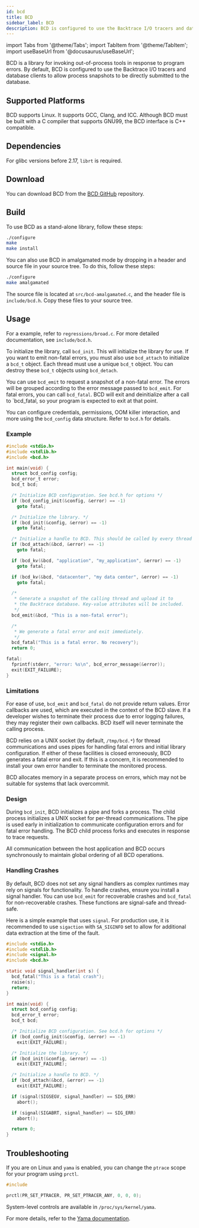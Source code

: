 ```yaml
---
id: bcd
title: BCD
sidebar_label: BCD
description: BCD is configured to use the Backtrace I/O tracers and database clients to allow for process snapshots to be directly submitted to the database.
---
```


import Tabs from '@theme/Tabs';
import TabItem from '@theme/TabItem';
import useBaseUrl from '@docusaurus/useBaseUrl';

BCD is a library for invoking out-of-process tools in response to program errors. By default, BCD is configured to use the Backtrace I/O tracers and database clients to allow process snapshots to be directly submitted to the database.

## Supported Platforms

BCD supports Linux. It supports GCC, Clang, and ICC. Although BCD must be built with a C compiler that supports GNU99, the BCD interface is C++ compatible.

## Dependencies

For glibc versions before 2.17, `librt` is required.

## Download

You can download BCD from the [BCD GitHub](https://github.com/backtrace-labs/bcd) repository.

## Build

To use BCD as a stand-alone library, follow these steps:

```bash
./configure
make
make install
```

You can also use BCD in amalgamated mode by dropping in a header and source file in your source tree. To do this, follow these steps:

```bash
./configure
make amalgamated
```

The source file is located at `src/bcd-amalgamated.c`, and the header file is `include/bcd.h`. Copy these files to your source tree.

## Usage

For a example, refer to `regressions/broad.c`. For more detailed documentation, see `include/bcd.h`.

To initialize the library, call `bcd_init`. This will initialize the library for use. If you want to emit non-fatal errors, you must also use `bcd_attach` to initialize a `bcd_t` object. Each thread must use a unique `bcd_t` object. You can destroy these `bcd_t` objects using `bcd_detach`.

You can use `bcd_emit` to request a snapshot of a non-fatal error. The errors will be grouped according to the error message passed to `bcd_emit`. For fatal errors, you can call `bcd_fatal`. BCD will exit and deinitialize after a call to `bcd_fatal, so your program is expected to exit at that point.

You can configure credentials, permissions, OOM killer interaction, and more using the `bcd_config` data structure. Refer to `bcd.h` for details.

### Example

```c
#include <stdio.h>
#include <stdlib.h>
#include <bcd.h>

int main(void) {
  struct bcd_config config;
  bcd_error_t error;
  bcd_t bcd;

  /* Initialize BCD configuration. See bcd.h for options */
  if (bcd_config_init(&config, &error) == -1)
    goto fatal;

  /* Initialize the library. */
  if (bcd_init(&config, &error) == -1)
    goto fatal;

  /* Initialize a handle to BCD. This should be called by every thread interacting with BCD. */
  if (bcd_attach(&bcd, &error) == -1)
    goto fatal;

  if (bcd_kv(&bcd, "application", "my_application", &error) == -1)
    goto fatal;

  if (bcd_kv(&bcd, "datacenter", "my data center", &error) == -1)
    goto fatal;

  /*
   * Generate a snapshot of the calling thread and upload it to
   * the Backtrace database. Key-value attributes will be included.
   */
  bcd_emit(&bcd, "This is a non-fatal error");

  /*
   * We generate a fatal error and exit immediately.
   */
  bcd_fatal("This is a fatal error. No recovery");
  return 0;

fatal:
  fprintf(stderr, "error: %s\n", bcd_error_message(&error));
  exit(EXIT_FAILURE);
}
```

### Limitations

For ease of use, `bcd_emit` and `bcd_fatal` do not provide return values. Error callbacks are used, which are executed in the context of the BCD slave. If a developer wishes to terminate their process due to error logging failures, they may register their own callbacks. BCD itself will never terminate the calling process.

BCD relies on a UNIX socket (by default, `/tmp/bcd.*`) for thread communications and uses pipes for handling fatal errors and initial library configuration. If either of these facilities is closed erroneously, BCD generates a fatal error and exit. If this is a concern, it is recommended to install your own error handler to terminate the monitored process.

BCD allocates memory in a separate process on errors, which may not be suitable for systems that lack overcommit.

### Design

During `bcd_init`, BCD initializes a pipe and forks a process. The child process initializes a UNIX socket for per-thread communications. The pipe is used early in initialization to communicate configuration errors and for fatal error handling. The BCD child process forks and executes in response to trace requests.

All communication between the host application and BCD occurs synchronously to maintain global ordering of all BCD operations.

### Handling Crashes

By default, BCD does not set any signal handlers as complex runtimes may rely on signals for functionality. To handle crashes, ensure you install a signal handler. You can use `bcd_emit` for recoverable crashes and `bcd_fatal` for non-recoverable crashes. These functions are signal-safe and thread-safe.

Here is a simple example that uses `signal`. For production use, it is recommended to use `sigaction` with `SA_SIGINFO` set to allow for additional data extraction at the time of the fault.

```c
#include <stdio.h>
#include <stdlib.h>
#include <signal.h>
#include <bcd.h>

static void signal_handler(int s) {
  bcd_fatal("This is a fatal crash");
  raise(s);
  return;
}

int main(void) {
  struct bcd_config config;
  bcd_error_t error;
  bcd_t bcd;

  /* Initialize BCD configuration. See bcd.h for options */
  if (bcd_config_init(&config, &error) == -1)
    exit(EXIT_FAILURE);

  /* Initialize the library. */
  if (bcd_init(&config, &error) == -1)
    exit(EXIT_FAILURE);

  /* Initialize a handle to BCD. */
  if (bcd_attach(&bcd, &error) == -1)
    exit(EXIT_FAILURE);

  if (signal(SIGSEGV, signal_handler) == SIG_ERR)
    abort();

  if (signal(SIGABRT, signal_handler) == SIG_ERR)
    abort();

  return 0;
}
```

## Troubleshooting

If you are on Linux and `yama` is enabled, you can change the `ptrace` scope for your program using `prctl`.

```c
#include

prctl(PR_SET_PTRACER, PR_SET_PTRACER_ANY, 0, 0, 0);
```

System-level controls are available in `/proc/sys/kernel/yama`.

For more details, refer to the [Yama documentation](https://www.kernel.org/doc/Documentation/security/Yama.txt).
